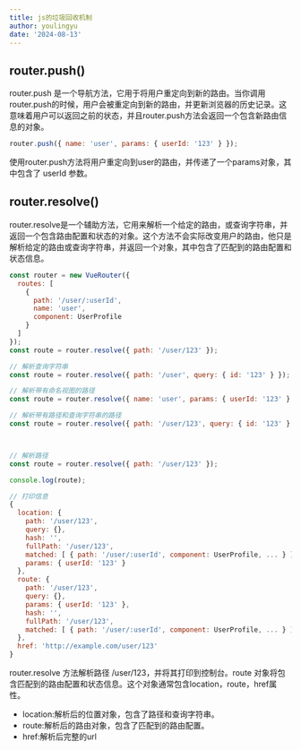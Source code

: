 ```yaml
---
title: js的垃圾回收机制
author: youlingyu
date: '2024-08-13'
---
```


## router.push()
router.push 是一个导航方法，它用于将用户重定向到新的路由。当你调用router.push的时候，用户会被重定向到新的路由，并更新浏览器的历史记录。这意味着用户可以返回之前的状态，并且router.push方法会返回一个包含新路由信息的对象。
``` js
router.push({ name: 'user', params: { userId: '123' } });
```
使用router.push方法将用户重定向到user的路由，并传递了一个params对象，其中包含了 userId 参数。

## router.resolve()
router.resolve是一个辅助方法，它用来解析一个给定的路由，或查询字符串，并返回一个包含路由配置和状态的对象。这个方法不会实际改变用户的路由，他只是解析给定的路由或查询字符串，并返回一个对象，其中包含了匹配到的路由配置和状态信息。
``` js
const router = new VueRouter({
  routes: [
    {
      path: '/user/:userId',
      name: 'user',
      component: UserProfile
    }
  ]
});
const route = router.resolve({ path: '/user/123' });

// 解析查询字符串
const route = router.resolve({ path: '/user', query: { id: '123' } });

// 解析带有命名视图的路径
const route = router.resolve({ name: 'user', params: { userId: '123' } });

// 解析带有路径和查询字符串的路径
const route = router.resolve({ path: '/user/123', query: { id: '123' } });



// 解析路径
const route = router.resolve({ path: '/user/123' });

console.log(route);

// 打印信息
{
  location: {
    path: '/user/123',
    query: {},
    hash: '',
    fullPath: '/user/123',
    matched: [ { path: '/user/:userId', component: UserProfile, ... } ],
    params: { userId: '123' }
  },
  route: {
    path: '/user/123',
    query: {},
    params: { userId: '123' },
    hash: '',
    fullPath: '/user/123',
    matched: [ { path: '/user/:userId', component: UserProfile, ... } ]
  },
  href: 'http://example.com/user/123'
}

```
router.resolve 方法解析路径 /user/123，并将其打印到控制台。route 对象将包含匹配到的路由配置和状态信息。这个对象通常包含location，route，href属性。
+ location:解析后的位置对象，包含了路径和查询字符串。
+ route:解析后的路由对象，包含了匹配到的路由配置。
+ href:解析后完整的url
